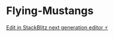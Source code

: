 # Flying-Mustangs

[Edit in StackBlitz next generation editor ⚡️](https://stackblitz.com/~/github.com/Mayankyadav76/Flying-Mustangs)
